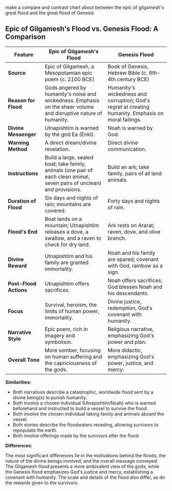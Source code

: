make a compare and contrast chart about between the epic of gilgamesh's great flood and the great flood of Genesis

## Epic of Gilgamesh's Flood vs. Genesis Flood: A Comparison

| Feature                | Epic of Gilgamesh's Flood                                                                                                | Genesis Flood                                                                                        |
| ---------------------- | ------------------------------------------------------------------------------------------------------------------------ | ---------------------------------------------------------------------------------------------------- |
| **Source**             | Epic of Gilgamesh, a Mesopotamian epic poem (c. 2100 BCE)                                                                | Book of Genesis, Hebrew Bible (c. 6th-4th century BCE)                                               |
| **Reason for Flood**   | Gods angered by humanity's noise and wickedness.  Emphasis on the sheer volume and disruptive nature of humanity.        | Humanity's wickedness and corruption; God's regret at creating humanity. Emphasis on moral failings. |
| **Divine Messenger**   | Utnapishtim is warned by the god Ea (Enki).                                                                              | Noah is warned by God.                                                                               |
| **Warning Method**     | A direct dream/divine revelation.                                                                                        | Direct divine communication.                                                                         |
| **Instructions**       | Build a large, sealed boat; take family, animals (one pair of each clean animal, seven pairs of unclean) and provisions. | Build an ark; take family, pairs of all land animals.                                                |
| **Duration of Flood**  | Six days and nights of rain; mountains are covered.                                                                      | Forty days and nights of rain.                                                                       |
| **Flood's End**        | Boat lands on a mountain; Utnapishtim releases a dove, a swallow, and a raven to check for dry land.                     | Ark rests on Ararat; raven, dove, and olive branch.                                                  |
| **Divine Reward**      | Utnapishtim and his family are granted immortality.                                                                      | Noah and his family are spared; covenant with God, rainbow as a sign.                                |
| **Post-Flood Actions** | Utnapishtim offers sacrifices.                                                                                           | Noah offers sacrifices; God blesses Noah and his descendants.                                        |
| **Focus**              | Survival, heroism, the limits of human power, immortality.                                                               | Divine justice, redemption, God's covenant with humanity.                                            |
| **Narrative Style**    | Epic poem, rich in imagery and symbolism.                                                                                | Religious narrative, emphasizing God's power and plan.                                               |
| **Overall Tone**       | More somber, focusing on human suffering and the capriciousness of the gods.                                             | More didactic, emphasizing God's power, justice, and mercy.                                          |


**Similarities:**

* Both narratives describe a catastrophic, worldwide flood sent by a divine being(s) to punish humanity.
* Both involve a chosen individual (Utnapishtim/Noah) who is warned beforehand and instructed to build a vessel to survive the flood.
* Both involve the chosen individual taking family and animals aboard the vessel.
* Both stories describe the floodwaters receding, allowing survivors to repopulate the earth.
* Both involve offerings made by the survivors after the flood.

**Differences:**

The most significant differences lie in the motivations behind the floods, the nature of the divine beings involved, and the overall message conveyed.  The Gilgamesh flood presents a more ambivalent view of the gods, while the Genesis flood emphasizes God's justice and mercy, establishing a covenant with humanity.  The scale and details of the flood also differ, as do the rewards given to the survivors.
